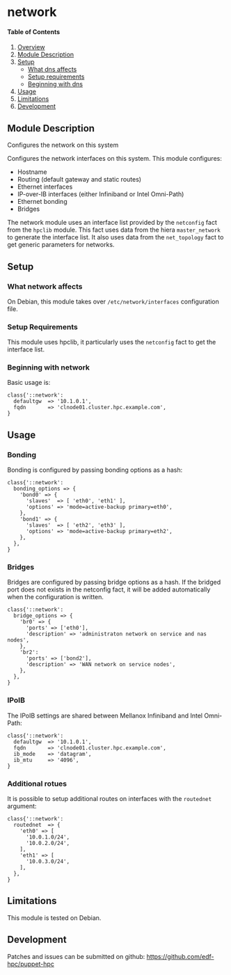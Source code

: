 # network

#### Table of Contents

1. [Overview](#overview)
2. [Module Description](#module-description)
3. [Setup](#setup)
    * [What dns affects](#what-network-affects)
    * [Setup requirements](#setup-requirements)
    * [Beginning with dns](#beginning-with-network)
4. [Usage](#usage)
5. [Limitations](#limitations)
6. [Development](#development)

## Module Description
Configures the network on this system

Configures the network interfaces on this system. This module configures:

- Hostname
- Routing (default gateway and static routes)
- Ethernet interfaces
- IP-over-IB interfaces (either Infiniband or Intel Omni-Path)
- Ethernet bonding
- Bridges

The network module uses an interface list provided by the ``netconfig`` fact
from the ``hpclib`` module. This fact uses data from the hiera
``master_network`` to generate the interface list. It also uses data from the
``net_topology`` fact to get generic parameters for networks. 

## Setup

### What network affects

On Debian, this module takes over ``/etc/network/interfaces`` configuration file.

### Setup Requirements

This module uses hpclib, it particularly uses the ``netconfig`` fact to get the
interface list.

### Beginning with network
Basic usage is:

```
class{'::network':
  defaultgw  => '10.1.0.1',
  fqdn       => 'clnode01.cluster.hpc.example.com',
}
```

## Usage

### Bonding
Bonding is configured by passing bonding options as a hash:

```
class{'::network':
  bonding_options => {
    'bond0' => {
      'slaves'  => [ 'eth0', 'eth1' ],
      'options' => 'mode=active-backup primary=eth0',
    },
    'bond1' => {
      'slaves'  => [ 'eth2', 'eth3' ],
      'options' => 'mode=active-backup primary=eth2',
    },
  },
}
```

### Bridges

Bridges are configured by passing bridge options as a hash. If the
bridged port does not exists in the netconfig fact, it will be added
automatically when the configuration is written.

```
class{'::network':
  bridge_options => {
    'br0' => {
      'ports' => ['eth0'],
      'description' => 'administraton network on service and nas nodes',
    },
    'br2':
      'ports' => ['bond2'],
      'description' => 'WAN network on service nodes',
    },
  },
}
```

### IPoIB

The IPoIB settings are shared between Mellanox Infiniband and Intel Omni-Path:

```
class{'::network':
  defaultgw  => '10.1.0.1',
  fqdn       => 'clnode01.cluster.hpc.example.com',
  ib_mode    => 'datagram',
  ib_mtu     => '4096',
}
```

### Additional rotues

It is possible to setup additional routes on interfaces with the `routednet`
argument:

```
class{'::network':
  routednet  => {
    'eth0' => [
      '10.0.1.0/24',
      '10.0.2.0/24',
    ],
    'eth1' => [
      '10.0.3.0/24',
    ],
  },
}
```

## Limitations

This module is tested on Debian.

## Development

Patches and issues can be submitted on github:
https://github.com/edf-hpc/puppet-hpc

